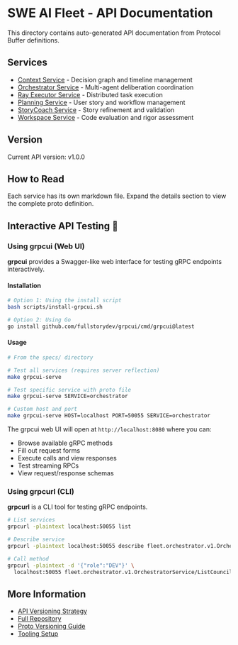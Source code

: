 # SWE AI Fleet - API Documentation

This directory contains auto-generated API documentation from Protocol Buffer definitions.

## Services

- [Context Service](context.md) - Decision graph and timeline management
- [Orchestrator Service](orchestrator.md) - Multi-agent deliberation coordination
- [Ray Executor Service](ray_executor.md) - Distributed task execution
- [Planning Service](planning.md) - User story and workflow management
- [StoryCoach Service](storycoach.md) - Story refinement and validation
- [Workspace Service](workspace.md) - Code evaluation and rigor assessment

## Version

Current API version: v1.0.0

## How to Read

Each service has its own markdown file. Expand the details section to view the complete proto definition.

## Interactive API Testing 🧪

### Using grpcui (Web UI)

**grpcui** provides a Swagger-like web interface for testing gRPC endpoints interactively.

#### Installation

```bash
# Option 1: Using the install script
bash scripts/install-grpcui.sh

# Option 2: Using Go
go install github.com/fullstorydev/grpcui/cmd/grpcui@latest
```

#### Usage

```bash
# From the specs/ directory

# Test all services (requires server reflection)
make grpcui-serve

# Test specific service with proto file
make grpcui-serve SERVICE=orchestrator

# Custom host and port
make grpcui-serve HOST=localhost PORT=50055 SERVICE=orchestrator
```

The grpcui web UI will open at `http://localhost:8080` where you can:
- Browse available gRPC methods
- Fill out request forms
- Execute calls and view responses
- Test streaming RPCs
- View request/response schemas

### Using grpcurl (CLI)

**grpcurl** is a CLI tool for testing gRPC endpoints.

```bash
# List services
grpcurl -plaintext localhost:50055 list

# Describe service
grpcurl -plaintext localhost:50055 describe fleet.orchestrator.v1.OrchestratorService

# Call method
grpcurl -plaintext -d '{"role":"DEV"}' \
  localhost:50055 fleet.orchestrator.v1.OrchestratorService/ListCouncils
```

## More Information

- [API Versioning Strategy](../../docs/API_VERSIONING_STRATEGY.md)
- [Full Repository](../../README.md)
- [Proto Versioning Guide](../../docs/specs/PROTO_VERSIONING_GUIDE.md)
- [Tooling Setup](../../docs/TOOLING_SETUP.md)
